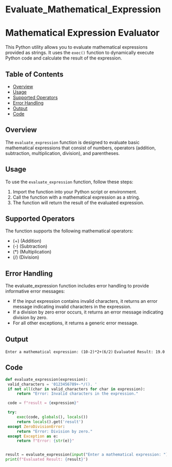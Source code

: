 # Evaluate_Mathematical_Expression
# Mathematical Expression Evaluator

This Python utility allows you to evaluate mathematical expressions provided as strings. It uses the `exec()` function to dynamically execute Python code and calculate the result of the expression.

## Table of Contents

- [Overview](#overview)
- [Usage](#usage)
- [Supported Operators](#supported-operators)
- [Error Handling](#error-handling)
- [Output](#output)
- [Code](#code)


## Overview

The `evaluate_expression` function is designed to evaluate basic mathematical expressions that consist of numbers, operators (addition, subtraction, multiplication, division), and parentheses.

## Usage

To use the `evaluate_expression` function, follow these steps:

1. Import the function into your Python script or environment.
2. Call the function with a mathematical expression as a string.
3. The function will return the result of the evaluated expression.

## Supported Operators

The function supports the following mathematical operators:

- (+) (Addition)
- (-) (Subtraction)
- (*) (Multiplication)
- (/) (Division)

## Error Handling
The evaluate_expression function includes error handling to provide informative error messages:

* If the input expression contains invalid characters, it returns an error message indicating invalid characters in the expression.
* If a division by zero error occurs, it returns an error message indicating division by zero.
* For all other exceptions, it returns a generic error message.

## Output

`Enter a mathematical expression: (10-2)*2+(6/2)`
`Evaluated Result: 19.0`


## Code

   ```python
   def evaluate_expression(expression):
    valid_characters = '0123456789+-*/(). '
    if not all(char in valid_characters for char in expression):
        return "Error: Invalid characters in the expression."

    code = f"result = {expression}"

    try:
        exec(code, globals(), locals())
        return locals().get('result')
    except ZeroDivisionError:
        return "Error: Division by zero."
    except Exception as e:
        return f"Error: {str(e)}"


result = evaluate_expression(input("Enter a mathematical expression: "))
print(f"Evaluated Result: {result}")
